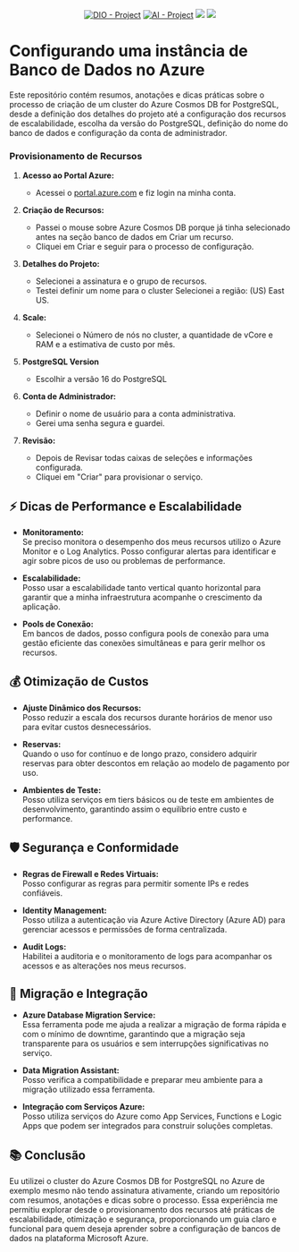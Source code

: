 <p align="center">
<a href="https://dio.me/"><img src="https://img.shields.io/badge/DIO-Project-FED564?logo=vimeo" alt="DIO - Project"></a>
<a href="https://en.wikipedia.org/wiki/Artificial_intelligence"><img src="https://img.shields.io/badge/AI-Project-FED564?logo=openai" alt="AI - Project"></a>
<a href="https://portal.azure.com/" title="Vá para a página inicial do Portal"><img src="https://custom-icon-badges.demolab.com/badge/Microsoft%20Azure-0089D6?logo=msazure&logoColor=white)](#)"></a>
<a href="https://www.sublimetext.com/" title="Vá para a página inicial do Editor"><img src="https://img.shields.io/badge/Sublime%20Text-%23575757.svg?logo=sublime-text&logoColor=important"></a>


# Configurando uma instância de Banco de Dados no Azure

Este repositório  contém resumos, anotações e dicas práticas sobre o processo de criação de um cluster do Azure Cosmos DB for PostgreSQL, desde a definição dos detalhes do projeto até a configuração dos recursos de escalabilidade, escolha da versão do PostgreSQL, definição do nome do banco de dados e configuração da conta de administrador.



### Provisionamento de Recursos

1. **Acesso ao Portal Azure:**  
   - Acessei o [portal.azure.com](https://portal.azure.com) e fiz login na minha conta.

2. **Criação de Recursos:**  
     - Passei o mouse sobre Azure Cosmos DB porque já tinha selecionado antes na seção banco de dados em Criar um recurso.
     - Cliquei em Criar e seguir  para o processo de configuração.
 
3. **Detalhes do Projeto:**
     - Selecionei  a assinatura e o grupo de recursos.
     - Testei definir um nome para o cluster
      Selecionei a região: (US) East US.
     
   
4. **Scale:**
     - Selecionei o Número de nós no cluster, a quantidade de vCore e RAM e a estimativa de custo por mês.

5. **PostgreSQL Version**
   - Escolhir a versão 16 do PostgreSQL 

6. **Conta de Administrador:**
   - Definir o nome de usuário para a conta administrativa.
   - Gerei uma senha segura e guardei.
   
7. **Revisão:**
   - Depois de Revisar todas caixas de seleções e informações configurada.
   - Cliquei em "Criar" para provisionar o serviço.

## ⚡ Dicas de Performance e Escalabilidade

- **Monitoramento:**  
Se preciso  monitora o desempenho dos meus recursos utilizo o Azure Monitor e o Log Analytics. Posso configurar alertas para identificar e agir sobre picos de uso ou problemas de performance.

- **Escalabilidade:**  
Posso usar a escalabilidade tanto vertical quanto horizontal para garantir que a minha infraestrutura acompanhe o crescimento da aplicação.

- **Pools de Conexão:**  
Em bancos de dados, posso configura pools de conexão para uma gestão eficiente das conexões simultâneas e para gerir melhor os recursos.


## 💰 Otimização de Custos

- **Ajuste Dinâmico dos Recursos:**  
Posso reduzir a escala dos recursos durante horários de menor uso para evitar custos desnecessários.
  
- **Reservas:**  
 Quando o uso for contínuo e de longo prazo, considero adquirir reservas para obter descontos em relação ao modelo de pagamento por uso.


- **Ambientes de Teste:**  
  Posso utiliza serviços em tiers básicos ou de teste em ambientes de desenvolvimento, garantindo assim o equilíbrio entre custo e performance.


## 🛡️ Segurança e Conformidade

- **Regras de Firewall e Redes Virtuais:**  
Posso configurar as regras para permitir somente IPs e redes confiáveis.
- **Identity Management:**  
Posso utiliza a autenticação via Azure Active Directory (Azure AD) para gerenciar acessos e permissões de forma centralizada.

- **Audit Logs:**  
  Habilitei a auditoria e o monitoramento de logs para acompanhar os acessos e as alterações nos meus recursos.

## 🔄 Migração e Integração

- **Azure Database Migration Service:**  
Essa ferramenta pode me ajuda a realizar a migração de forma rápida e com o mínimo de downtime, garantindo que a migração seja transparente para os usuários e sem interrupções significativas no serviço. 

- **Data Migration Assistant:**  
 Posso verifica a compatibilidade e preparar  meu ambiente para a migração utilizado  essa ferramenta.

- **Integração com Serviços Azure:**  
  Posso  utiliza  serviços do Azure como App Services, Functions e Logic Apps que podem ser integrados para construir soluções completas.

## 📚 Conclusão

Eu utilizei o cluster do Azure Cosmos DB for PostgreSQL no Azure de exemplo mesmo não tendo assinatura ativamente, criando um repositório com resumos, anotações e dicas sobre o processo. Essa experiência me permitiu explorar desde o provisionamento dos recursos até práticas de escalabilidade, otimização e segurança, proporcionando um guia claro e funcional para quem deseja aprender sobre a configuração de bancos de dados na plataforma Microsoft Azure.

